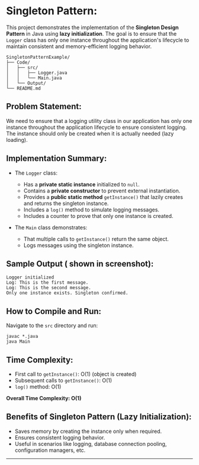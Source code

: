 # Singleton Pattern:

This project demonstrates the implementation of the **Singleton Design Pattern** in Java using **lazy initialization**. The goal is to ensure that the `Logger` class has only one instance throughout the application's lifecycle to maintain consistent and memory-efficient logging behavior.

```
SingletonPatternExample/
├── Code/
│   ├── src/
│   │   ├── Logger.java
│   │   └── Main.java
│   └── Output/
└── README.md
```

## Problem Statement:

We need to ensure that a logging utility class in our application has only one instance throughout the application lifecycle to ensure consistent logging. The instance should only be created when it is actually needed (lazy loading).

## Implementation Summary:

- The `Logger` class:
  - Has a **private static instance** initialized to `null`.
  - Contains a **private constructor** to prevent external instantiation.
  - Provides a **public static method** `getInstance()` that lazily creates and returns the singleton instance.
  - Includes a `log()` method to simulate logging messages.
  - Includes a counter to prove that only one instance is created.

- The `Main` class demonstrates:
  - That multiple calls to `getInstance()` return the same object.
  - Logs messages using the singleton instance.

## Sample Output ( shown in screenshot):

```
Logger initialized
Log: This is the first message.
Log: This is the second message.
Only one instance exists. Singleton confirmed.
```

## How to Compile and Run:

Navigate to the `src` directory and run:

```
javac *.java
java Main
```

## Time Complexity:

- First call to `getInstance()`: O(1) (object is created)
- Subsequent calls to `getInstance()`: O(1)
- `log()` method: O(1)

 **Overall Time Complexity: O(1)**

## Benefits of Singleton Pattern (Lazy Initialization):

- Saves memory by creating the instance only when required.
- Ensures consistent logging behavior.
- Useful in scenarios like logging, database connection pooling, configuration managers, etc.

---

